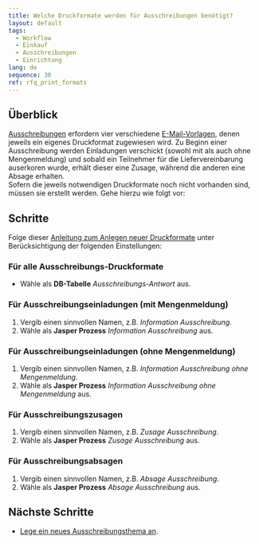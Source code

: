 ```yaml
---
title: Welche Druckformate werden für Ausschreibungen benötigt?
layout: default
tags:
  - Workflow
  - Einkauf
  - Ausschreibungen
  - Einrichtung
lang: de
sequence: 30
ref: rfq_print_formats
---
```


## Überblick
[Ausschreibungen](Ausschreibung_erstellen) erfordern vier verschiedene [E-Mail-Vorlagen](Email-Vorlage_anlegen), denen jeweils ein eigenes Druckformat zugewiesen wird. Zu Beginn einer Ausschreibung werden Einladungen verschickt (sowohl mit als auch ohne Mengenmeldung) und sobald ein Teilnehmer für die Liefervereinbarung auserkoren wurde, erhält dieser eine Zusage, während die anderen eine Absage erhalten.<br>
Sofern die jeweils notwendigen Druckformate noch nicht vorhanden sind, müssen sie erstellt werden. Gehe hierzu wie folgt vor:

## Schritte
Folge dieser [Anleitung zum Anlegen neuer Druckformate](Druckformat_anlegen) unter Berücksichtigung der folgenden Einstellungen:

### Für alle Ausschreibungs-Druckformate
- Wähle als **DB-Tabelle** *Ausschreibungs-Antwort* aus.

### <a name="ausschreibungseinladung-mit-mengenmeldung">Für Ausschreibungseinladungen (mit Mengenmeldung)</a>
1. Vergib einen sinnvollen Namen, z.B. *Information Ausschreibung*.
1. Wähle als **Jasper Prozess** *Information Ausschreibung* aus.

### <a name="ausschreibungseinladung-ohne-mengenmeldung">Für Ausschreibungseinladungen (ohne Mengenmeldung)</a>
1. Vergib einen sinnvollen Namen, z.B. *Information Ausschreibung ohne Mengenmeldung*.
1. Wähle als **Jasper Prozess** *Information Ausschreibung ohne Mengenmeldung* aus.

### <a name="ausschreibungszusage">Für Ausschreibungszusagen</a>
1. Vergib einen sinnvollen Namen, z.B. *Zusage Ausschreibung*.
1. Wähle als **Jasper Prozess** *Zusage Ausschreibung* aus.

### <a name="ausschreibungsabsage">Für Ausschreibungsabsagen</a>
1. Vergib einen sinnvollen Namen, z.B. *Absage Ausschreibung*.
1. Wähle als **Jasper Prozess** *Absage Ausschreibung* aus.

## Nächste Schritte
- [Lege ein neues Ausschreibungsthema an](Ausschreibungsthema_anlegen).
